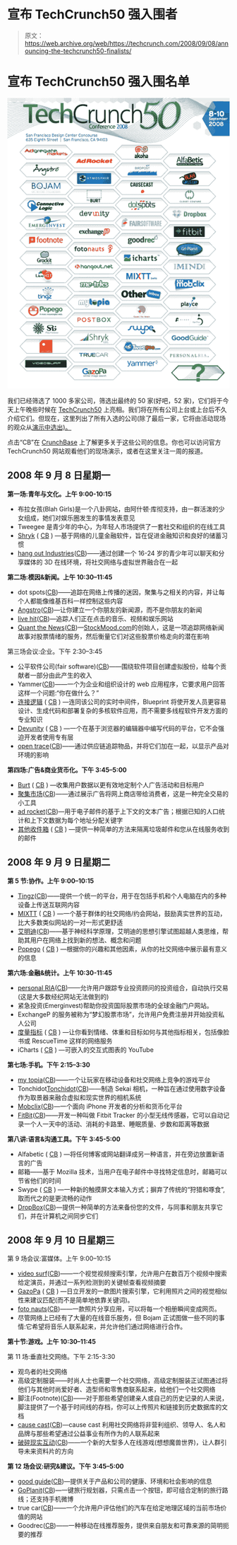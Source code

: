 # 宣布 TechCrunch50 强入围者 

> 原文：<https://web.archive.org/web/https://techcrunch.com/2008/09/08/announcing-the-techcrunch50-finalists/>

# 宣布 TechCrunch50 强入围名单

[![](img/070c155a4f233cbed954e87fcf7135bc.png "tc50-logos-large")](https://web.archive.org/web/20221208155112/http://www.techcrunch50.com/)

我们已经筛选了 1000 多家公司，筛选出最终的 50 家(好吧，52 家)，它们将于今天上午晚些时候在 [TechCrunch50](https://web.archive.org/web/20221208155112/http://www.techcrunch50.com/) 上亮相。我们将在所有公司上台或上台后不久介绍它们。但现在，这里列出了所有入选的公司(除了最后一家，它将由活动现场的观众从[演示中选出)。](https://web.archive.org/web/20221208155112/http://www.techcrunch50.com/2008/conference/demopit.php)

点击“CB”在 [CrunchBase](https://web.archive.org/web/20221208155112/http://www.crunchbase.com/) 上了解更多关于这些公司的信息。你也可以访问官方 TechCrunch50 网站观看他们的现场演示，或者在这里关注一周的报道。

## 2008 年 9 月 8 日星期一

**第一场:青年与文化。上午 9:00-10:15**

*   布拉女孩(Blah Girls)是一个八卦网站，由阿什顿·库彻支持，由一群活泼的少女组成，她们对娱乐圈发生的事情发表意见
*   Tweegee 是青少年的中心，为年轻人市场提供了一套社交和组织的在线工具
*   [Shryk](https://web.archive.org/web/20221208155112/http://www.shryk.com/) ( [CB](https://web.archive.org/web/20221208155112/http://www.crunchbase.com/company/shryk) ) —基于网络的儿童金融软件，旨在促进金融知识和良好的储蓄习惯
*   [hang out Industries](https://web.archive.org/web/20221208155112/http://www.hangout.net/)([CB](https://web.archive.org/web/20221208155112/http://www.crunchbase.com/company/Hangout-Industries))——通过创建一个 16-24 岁的青少年可以聊天和分享媒体的 3D 在线环境，将社交网络与虚拟世界融合在一起

**第二场:模因&新闻。上午 10:30–11:45**

*   dot spots([CB](https://web.archive.org/web/20221208155112/http://www.crunchbase.com/company/DotSpots))——追踪在网络上传播的迷因，聚集与之相关的内容，并让每个人都能像维基百科一样控制这些内容
*   [Angstro](https://web.archive.org/web/20221208155112/http://www.angstro.com/)([CB](https://web.archive.org/web/20221208155112/http://www.crunchbase.com/company/angstro))—让你建立一个你朋友的新闻源，而不是你朋友的新闻
*   [live hit](https://web.archive.org/web/20221208155112/http://www.livehit.com/)([CB](https://web.archive.org/web/20221208155112/http://www.crunchbase.com/company/livehit))—追踪人们正在点击的音乐、视频和娱乐网站
*   [Quant the News](https://web.archive.org/web/20221208155112/http://www.stockmood.com/)([CB](https://web.archive.org/web/20221208155112/http://www.crunchbase.com/company/QuanttheNews))—[StockMood.com](https://web.archive.org/web/20221208155112/http://www.stockmood.com/)的创始人，这是一项追踪网络新闻故事对股票情绪的服务，然后衡量它们对这些股票价格走向的潜在影响

第三场会议:企业。下午 2:30–3:45

*   公平软件公司(fair software)([CB](https://web.archive.org/web/20221208155112/http://www.crunchbase.com/company/fairsoftware))——围绕软件项目创建虚拟股份，给每个贡献者一部分由此产生的收入
*   Yammer([CB](https://web.archive.org/web/20221208155112/http://www.crunchbase.com/company/yammer))——一个为企业和组织设计的 web 应用程序，它要求用户回答这样一个问题:“你在做什么？”
*   [连接逻辑](https://web.archive.org/web/20221208155112/http://www.connectivelogic.co.uk/) ( [CB](https://web.archive.org/web/20221208155112/http://www.crunchbase.com/company/connective-logic) ) —连同该公司的实时中间件，Blueprint 将使开发人员更容易设计、生成代码和部署复杂的多核软件应用，而不需要多线程软件开发方面的专业知识
*   [Devunity](https://web.archive.org/web/20221208155112/http://www.devunity.com/) ( [CB](https://web.archive.org/web/20221208155112/http://www.crunchbase.com/company/devunity) ) —一个在基于浏览器的编辑器中编写代码的平台，它不会强迫开发者使用专有层
*   [open trace](https://web.archive.org/web/20221208155112/http://opentrace.org/)([CB](https://web.archive.org/web/20221208155112/http://www.crunchbase.com/company/rinen))——通过供应链追踪物品，并将它们加在一起，以显示产品对环境的影响

**第四场:广告&商业货币化。下午 3:45–5:00**

*   [Burt](https://web.archive.org/web/20221208155112/http://www.byburt.com/) ( [CB](https://web.archive.org/web/20221208155112/http://www.crunchbase.com/company/burt) ) —收集用户数据以更有效地定制个人广告活动和目标用户
*   [聚集市场](https://web.archive.org/web/20221208155112/http://www.adgregate.com/)([CB](https://web.archive.org/web/20221208155112/http://www.crunchbase.com/company/adgregate-markets))——通过展示广告将网上商店带给消费者，这是一种完全交易的小工具
*   [ad rocket](https://web.archive.org/web/20221208155112/http://www.adrocket.com/)([CB](https://web.archive.org/web/20221208155112/http://www.crunchbase.com/company/adrocket))—用于电子邮件的基于上下文的文本广告；根据已知的人口统计和上下文数据为每个地址分配关键字
*   [其他收件箱](https://web.archive.org/web/20221208155112/http://www.otherinbox.com/) ( [CB](https://web.archive.org/web/20221208155112/http://www.crunchbase.com/company/OtherInBox) ) —提供一种简单的方法来隔离垃圾邮件和您从在线服务收到的邮件

## 2008 年 9 月 9 日星期二

**第 5 节:协作。上午 9:00–10:15**

*   [Tingz](https://web.archive.org/web/20221208155112/http://tingz.net/)([CB](https://web.archive.org/web/20221208155112/http://www.crunchbase.com/company/tingz))——提供一个统一的平台，用于在包括手机和个人电脑在内的多种设备上传送互联网内容
*   [MIXTT](https://web.archive.org/web/20221208155112/http://www.mixtt.com/) ( [CB](https://web.archive.org/web/20221208155112/http://www.crunchbase.com/company/mixtt) ) —一个基于群体的社交网络/约会网站，鼓励真实世界的互动，比大多数类似网站的一对一形式更舒适
*   [艾明迪](https://web.archive.org/web/20221208155112/http://www.imindi.com/)([CB](https://web.archive.org/web/20221208155112/http://www.crunchbase.com/company/imindi))——基于神经科学原理，艾明迪的思想引擎试图超越人类思维，帮助其用户在网络上找到新的想法、概念和问题
*   [Popego](https://web.archive.org/web/20221208155112/http://www.popego.com/) ( [CB](https://web.archive.org/web/20221208155112/http://www.crunchbase.com/company/Popego) ) —根据你的兴趣和其他因素，从你的社交网络中展示最有意义的信息

**第六场:金融&统计。上午 10:30-11:45**

*   [personal RIA](https://web.archive.org/web/20221208155112/http://www.personalria.com/)([CB](https://web.archive.org/web/20221208155112/http://www.crunchbase.com/company/personalria))——允许用户跟踪专业投资顾问的投资组合，自动执行交易(这是大多数经纪网站无法做到的)
*   紧急投资(Emerginvest)帮助你投资国际股票市场的全球金融门户网站。
*   ExchangeP 的服务被称为“梦幻股票市场”，允许用户免费注册并开始投资私人公司
*   [度量指标](https://web.archive.org/web/20221208155112/http://me-trics.com/) ( [CB](https://web.archive.org/web/20221208155112/http://www.crunchbase.com/company/me-trics) ) —让你看到情绪、体重和目标如何与其他指标相关，包括像脸书或 RescueTime 这样的网络服务
*   iCharts ( [CB](https://web.archive.org/web/20221208155112/http://www.crunchbase.com/company/icharts) ) —可嵌入的交互式图表的 YouTube

**第七场:手机。下午 2:15–3:30**

*   [my topia](https://web.archive.org/web/20221208155112/http://www.mytopia.com/)([CB](https://web.archive.org/web/20221208155112/http://www.crunchbase.com/company/mytopia))——一个让玩家在移动设备和社交网络上竞争的游戏平台
*   Tonchidot[Tonchidot](https://web.archive.org/web/20221208155112/http://www.tonchidot.com/)([CB](https://web.archive.org/web/20221208155112/http://www.crunchbase.com/company/tonchidot))——制造 Sekai 相机，一种旨在通过使用数字设备作为取景器来融合虚拟和现实世界的相机系统
*   [Mobclix](https://web.archive.org/web/20221208155112/http://www.mobclix.com/)([CB](https://web.archive.org/web/20221208155112/http://www.crunchbase.com/company/Mobclix))—一个面向 iPhone 开发者的分析和货币化平台
*   [FitBit](https://web.archive.org/web/20221208155112/http://www.fitbit.com/)([CB](https://web.archive.org/web/20221208155112/http://www.crunchbase.com/company/fitbit))——开发一种叫做 Fitbit Tracker 的小型无线传感器，它可以自动记录一个人一天中的活动、消耗的卡路里、睡眠质量、步数和距离等数据

**第八讲:语言&沟通工具。下午 3:45-5:00**

*   Alfabetic ( [CB](https://web.archive.org/web/20221208155112/http://www.crunchbase.com/company/alfabetic) ) —将任何博客或网站翻译成另一种语言，并在旁边放置新语言的广告
*   邮箱——基于 Mozilla 技术，当用户在电子邮件中寻找特定信息时，邮箱可以节省他们的时间
*   Swype ( [CB](https://web.archive.org/web/20221208155112/http://www.crunchbase.com/company/swype) ) —一种新的触摸屏文本输入方式；摒弃了传统的“狩猎和啄食”,取而代之的是更流畅的动作
*   [DropBox](https://web.archive.org/web/20221208155112/http://www.getdropbox.com/)([CB](https://web.archive.org/web/20221208155112/http://www.crunchbase.com/company/DropBox))—提供一种简单的方法来备份您的文件，与同事和朋友共享它们，并在计算机之间同步它们

## 2008 年 9 月 10 日星期三

第 9 场会议:富媒体。上午 9:00–10:15

*   [video surf](https://web.archive.org/web/20221208155112/http://www.videosurf.com/)([CB](https://web.archive.org/web/20221208155112/http://www.crunchbase.com/company/videosurf))——一个视觉视频搜索引擎，允许用户在数百万个视频中搜索给定演员，并通过一系列检测到的关键帧查看视频摘要
*   [GazoPa](https://web.archive.org/web/20221208155112/http://www.gazopa.com/) ( [CB](https://web.archive.org/web/20221208155112/http://www.crunchbase.com/company/gazopa) ) —日立开发的一款图片搜索引擎，它利用照片之间的视觉相似性来建议匹配(而不是简单地依靠关键词)。
*   [foto nauts](https://web.archive.org/web/20221208155112/http://www.fotonauts.com/)([CB](https://web.archive.org/web/20221208155112/http://www.crunchbase.com/company/fotonauts))——一款照片分享应用，可以将每一个相册瞬间变成网页。
*   尽管网络上已经有了大量的在线音乐服务，但 Bojam 正试图做一些不同的事情:它希望将音乐人联系起来，并允许他们通过网络进行合作。

**第十节:游戏。上午 10:30–11:45**

第 11 场:垂直社交网络。下午 2:15-3:30

*   观鸟者的社交网络
*   高级定制服装——时尚人士也需要一个社交网络，高级定制服装正试图通过将他们与其他时尚爱好者、造型师和零售商联系起来，给他们一个社交网络
*   脚注(Footnote)([CB](https://web.archive.org/web/20221208155112/http://www.crunchbase.com/company/footnote))——对于那些希望创建亲人或自己的历史记录的人来说，脚注提供了一个基于时间线的存档，你可以上传照片和链接到历史数据库的文档
*   [cause cast](https://web.archive.org/web/20221208155112/http://www.causecast.org/)([CB](https://web.archive.org/web/20221208155112/http://www.crunchbase.com/company/Causecast))—cause cast 利用社交网络将非营利组织、领导人、名人和品牌与那些希望通过公益事业有所作为的人联系起来
*   [破碎现实互动](https://web.archive.org/web/20221208155112/http://www.srinteractive.com/)([CB](https://web.archive.org/web/20221208155112/http://www.crunchbase.com/company/shattered-reality-interactive))——一个新的大型多人在线游戏(想想魔兽世界)，让人群引导未来资料片的方向

**第 12 场会议:研究&建议。下午 3:45–5:00**

*   [good guide](https://web.archive.org/web/20221208155112/http://www.goodguide.com/)([CB](https://web.archive.org/web/20221208155112/http://www.crunchbase.com/company/GoodGuide))—提供关于产品和公司的健康、环境和社会影响的信息
*   [GoPlanit](https://web.archive.org/web/20221208155112/http://www.goplanit.com/)([CB](https://web.archive.org/web/20221208155112/http://www.crunchbase.com/company/goplanit))—一键旅行规划器，只需点击一个按钮，即可组合定制的旅行路线；还支持手机微博
*   true car([CB](https://web.archive.org/web/20221208155112/http://www.crunchbase.com/company/truecar))——一个允许用户评估他们的汽车在给定地理区域的当前市场价值的网站
*   Goodrec([CB](https://web.archive.org/web/20221208155112/http://www.crunchbase.com/company/Goodrec))——一种移动在线推荐服务，提供来自朋友和可靠来源的简明扼要的推荐
